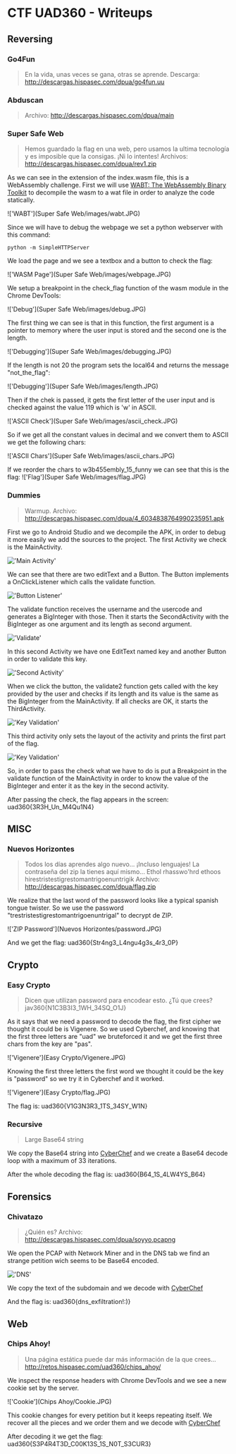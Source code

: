 # CTF UAD360 - Writeups
## Reversing
### Go4Fun

> En la vida, unas veces se gana, otras se aprende.
> Descarga: http://descargas.hispasec.com/dpua/go4fun.uu


### Abduscan

> Archivo: http://descargas.hispasec.com/dpua/main


### Super Safe Web

> Hemos guardado la flag en una web, pero usamos la ultima tecnología y es imposible que la consigas.
> ¡Ni lo intentes!
> Archivos: http://descargas.hispasec.com/dpua/rev1.zip

As we can see in the extension of the index.wasm file, this is a WebAssembly challenge. First we will use [WABT: The WebAssembly Binary Toolkit](https://github.com/WebAssembly/wabt) to decompile the wasm to a wat file in order to analyze the code statically.

!['WABT'](Super Safe Web/images/wabt.JPG)

Since we will have to debug the webpage we set a python webserver with this command:
```shell
python -m SimpleHTTPServer
```
We load the page and we see a textbox and a button to check the flag:

!['WASM Page'](Super Safe Web/images/webpage.JPG)

We setup a breakpoint in the check_flag function of the wasm module in the Chrome DevTools:

!['Debug'](Super Safe Web/images/debug.JPG)

The first thing we can see is that in this function, the first argument is a pointer to memory where the user input is stored and the second one is the length.

!['Debugging'](Super Safe Web/images/debugging.JPG)

If the length is not 20 the program sets the local64 and returns the message "not_the_flag":

!['Debugging'](Super Safe Web/images/length.JPG)

Then if the chek is passed, it gets the first letter of the user input and is checked against the value 119 which is 'w' in ASCII.

!['ASCII Check'](Super Safe Web/images/ascii_check.JPG)

So if we get all the constant values in decimal and we convert them to ASCII we get the following chars:

!['ASCII Chars'](Super Safe Web/images/ascii_chars.JPG)

If we reorder the chars to w3b455embly_15_funny we can see that this is the flag:
!['Flag'](Super Safe Web/images/flag.JPG)

### Dummies

> Warmup.
> Archivo: http://descargas.hispasec.com/dpua/4_6034838764990235951.apk

First we go to Android Studio and we decompile the APK, in order to debug it more easily we add the sources to the project. The first Activity we check is the MainActivity.

!['Main Activity'](Dummies/images/Main_activity.JPG)

We can see that there are two editText and a Button. The Button implements a OnClickListener which calls the validate function.

!['Button Listener'](Dummies/images/button_listener.JPG)

The validate function receives the username and the usercode and generates a BigInteger with those. Then it starts the SecondActivity with the BigInteger as one argument and its length as second argument.

!['Validate'](Dummies/images/validate.JPG)

In this second Activity we have one EditText named key and another Button in order to validate this key.

!['Second Activity'](Dummies/images/activity_2.JPG)

When we click the button, the validate2 function gets called with the key provided by the user and checks if its length and its value is the same as the BigInteger from the MainActivity. If all checks are OK, it starts the ThirdActivity.

!['Key Validation'](Dummies/images/validate_2.JPG)

This third activity only sets the layout of the activity and prints the first part of the flag.

!['Key Validation'](Dummies/images/third_activity.JPG)

So, in order to pass the check what we have to do is put a Breakpoint in the validate function of the MainActivity in order to know the value of the BigInteger and enter it as the key in the second activity.

After passing the check, the flag appears in the screen: uad360{3R3H_Un_M4Qu1N4}

## MISC
### Nuevos Horizontes

> Todos los días aprendes algo nuevo... ¡Incluso lenguajes! La contraseña del zip la tienes aquí mismo...
> Ethol rhasswo'hrd ethoos hirestristestigrestomantrigoenuntrigik
> Archivo: http://descargas.hispasec.com/dpua/flag.zip

We realize that the last word of the password looks like a typical spanish tongue twister.
So we use the password "trestristestigrestomantrigoenuntrigal" to decrypt de ZIP.

!['ZIP Password'](Nuevos Horizontes/password.JPG)

And we get the flag: uad360{Str4ng3_L4ngu4g3s_4r3_0P}

## Crypto
### Easy Crypto

> Dicen que utilizan password para encodear esto. ¿Tú que crees?
>jav360{N1C3B3I3_1WH_34SQ_O1J}

As it says that we need a password to decode the flag, the first cipher we thought it could be is Vigenere.
So we used Cyberchef, and knowing that the first three letters are "uad" we bruteforced it and we get the first three chars from the key are "pas".

!['Vigenere'](Easy Crypto/Vigenere.JPG)

Knowing the first three letters the first word we thought it could be the key is "password" so we try it in Cyberchef and it worked.

!['Vigenere'](Easy Crypto/flag.JPG)

The flag is: uad360{V1G3N3R3_1TS_34SY_W1N}

### Recursive

> Large Base64 string

We copy the Base64 string into [CyberChef](https://gchq.github.io/CyberChef/#recipe=Label('decrypt')From_Base64('A-Za-z0-9%2B/%3D',true)Jump('decrypt',33)) and we create a Base64 decode loop with a maximum of 33 iterations.

After the whole decoding the flag is: uad360{B64_1S_4LW4YS_B64}

## Forensics
### Chivatazo

> ¿Quién es?
> Archivo: http://descargas.hispasec.com/dpua/soyyo.pcapng

We open the PCAP with Network Miner and in the DNS tab we find an strange petition wich seems to be Base64 encoded.

!['DNS'](Chivatazo/images/DNS.JPG)

We copy the text of the subdomain and we decode with [CyberChef](https://gchq.github.io/CyberChef/#recipe=From_Base64('A-Za-z0-9%2B/%3D',true)&input=ZFdGa016WXdlMlJ1YzE5bGVHWnBiSFJ5WVhScGIyNGhPaWw5Q2c9PQ)

And the flag is: uad360{dns_exfiltration!:)}

## Web
### Chips Ahoy!

> Una página estática puede dar más información de la que crees...
> http://retos.hispasec.com/uad360/chips_ahoy/

We inspect the response headers with Chrome DevTools and we see a new cookie set by the server.

!['Cookie'](Chips Ahoy/Cookie.JPG)

This cookie changes for every petition but it keeps repeating itself. We recover all the pieces and we order them and we decode with [CyberChef](https://gchq.github.io/CyberChef/#recipe=From_Base64('A-Za-z0-9%2B/%3D',true)&input=ZFdGa016WXdlMU16VURSU05GUXpSRjlETURCTE1UTlRYekZUWDA0d1ZGOVRNME5WVWpOOQ)

After decoding it we get the flag: uad360{S3P4R4T3D_C00K13S_1S_N0T_S3CUR3}
